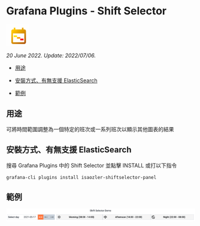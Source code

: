 # Grafana Plugins - Shift Selector

![img](Shift_Selector_icon.png)

*20 June 2022. Update: 2022/07/06.*

* [用途](#use)

* [安裝方式、有無支援 ElasticSearch](#install)

* [範例](#example)

<h2 id="use">用途</h2>

可將時間範圍調整為一個特定的班次或一系列班次以顯示其他圖表的結果

<h2 id="install">安裝方式、有無支援 ElasticSearch</h2>

搜尋 Grafana Plugins 中的 Shift Selector 並點擊 INSTALL 或打以下指令

    grafana-cli plugins install isaozler-shiftselector-panel

<h2 id="example">範例</h2>

![img](Shift_Selector.png)

